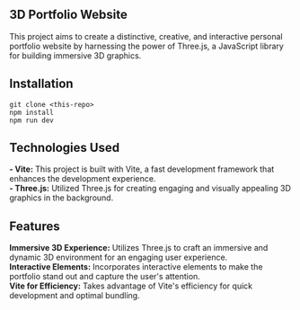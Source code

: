 ## 3D Portfolio Website

This project aims to create a distinctive, creative, and interactive personal portfolio website by harnessing the power of Three.js, a JavaScript library for building immersive 3D graphics.

## Installation
```
git clone <this-repo>
npm install
npm run dev
```

## Technologies Used
**- Vite:** This project is built with Vite, a fast development framework that enhances the development experience.<br>
**- Three.js:** Utilized Three.js for creating engaging and visually appealing 3D graphics in the background.

## Features

**Immersive 3D Experience:** Utilizes Three.js to craft an immersive and dynamic 3D environment for an engaging user experience.<br>
**Interactive Elements:** Incorporates interactive elements to make the portfolio stand out and capture the user's attention.<br>
**Vite for Efficiency:** Takes advantage of Vite's efficiency for quick development and optimal bundling.

